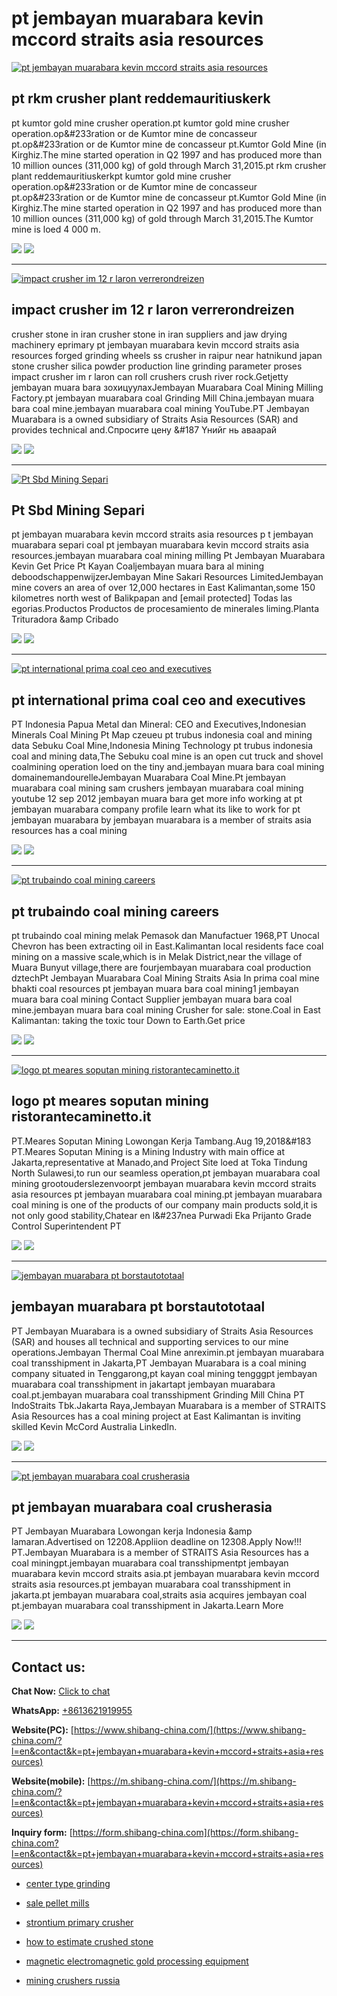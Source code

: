 # pt jembayan muarabara kevin mccord straits asia resources

<a href="https://swt.shibang-china.com/?l=en&img&k=pt+jembayan+muarabara+kevin+mccord+straits+asia+resources" target="_blank">![pt jembayan muarabara kevin mccord straits asia resources](http://static.shibang-china.com/all-800x300/36.jpg)</a>

## pt rkm crusher plant reddemauritiuskerk
pt kumtor gold mine crusher operation.pt kumtor gold mine crusher operation.op&#233ration or de Kumtor mine de concasseur pt.op&#233ration or de Kumtor mine de concasseur pt.Kumtor Gold Mine (in Kirghiz.The mine started operation in Q2 1997 and has produced more than 10 million ounces (311,000 kg) of gold through March 31,2015.pt rkm crusher plant reddemauritiuskerkpt kumtor gold mine crusher operation.op&#233ration or de Kumtor mine de concasseur pt.op&#233ration or de Kumtor mine de concasseur pt.Kumtor Gold Mine (in Kirghiz.The mine started operation in Q2 1997 and has produced more than 10 million ounces (311,000 kg) of gold through March 31,2015.The Kumtor mine is loed 4 000 m.


<a href="https://whatsapp.shibangsoft.com/WhatsApp.php" target="_blank" title="WhatsApp">![](http://static.shibang-china.com/icon/whatsapp.png)</a> <a href="https://swt.shibang-china.com/?l=en&icon&k=pt+jembayan+muarabara+kevin+mccord+straits+asia+resources" target="_blank">![](http://static.shibang-china.com/icon/chat-en.png)</a>

---

<a href="https://swt.shibang-china.com/?l=en&img&k=pt+jembayan+muarabara+kevin+mccord+straits+asia+resources" target="_blank">![impact crusher im 12 r laron verrerondreizen](http://static.shibang-china.com/all-800x300/169.jpg)</a>

## impact crusher im 12 r laron verrerondreizen
crusher stone in iran crusher stone in iran suppliers and jaw drying machinery eprimary pt jembayan muarabara kevin mccord straits asia resources forged grinding wheels ss crusher in raipur near hatnikund japan stone crusher silica powder production line grinding parameter proses impact crusher im r laron can roll crushers crush river rock.Getjetty jembayan muara bara зохицуулахJembayan Muarabara Coal Mining Milling Factory.pt jembayan muarabara coal Grinding Mill China.jembayan muara bara coal mine.jembayan muarabara coal mining YouTube.PT Jembayan Muarabara is a owned subsidiary of Straits Asia Resources (SAR) and provides technical and.Спросите цену &#187 Үнийг нь аваарай


<a href="https://whatsapp.shibangsoft.com/WhatsApp.php" target="_blank" title="WhatsApp">![](http://static.shibang-china.com/icon/whatsapp.png)</a> <a href="https://swt.shibang-china.com/?l=en&icon&k=pt+jembayan+muarabara+kevin+mccord+straits+asia+resources" target="_blank">![](http://static.shibang-china.com/icon/chat-en.png)</a>

---

<a href="https://swt.shibang-china.com/?l=en&img&k=pt+jembayan+muarabara+kevin+mccord+straits+asia+resources" target="_blank">![Pt Sbd Mining Separi](http://static.shibang-china.com/all-800x300/332.jpg)</a>

## Pt Sbd Mining Separi
pt jembayan muarabara kevin mccord straits asia resources p t jembayan muarabara separi coal pt jembayan muarabara kevin mccord straits asia resources.jembayan muarabara coal mining milling Pt Jembayan Muarabara Kevin Get Price Pt Kayan Coaljembayan muara bara al mining deboodschappenwijzerJembayan Mine Sakari Resources LimitedJembayan mine covers an area of over 12,000 hectares in East Kalimantan,some 150 kilometres north west of Balikpapan and [email protected] Todas las egorias.Productos Productos de procesamiento de minerales liming.Planta Trituradora &amp Cribado


<a href="https://whatsapp.shibangsoft.com/WhatsApp.php" target="_blank" title="WhatsApp">![](http://static.shibang-china.com/icon/whatsapp.png)</a> <a href="https://swt.shibang-china.com/?l=en&icon&k=pt+jembayan+muarabara+kevin+mccord+straits+asia+resources" target="_blank">![](http://static.shibang-china.com/icon/chat-en.png)</a>

---

<a href="https://swt.shibang-china.com/?l=en&img&k=pt+jembayan+muarabara+kevin+mccord+straits+asia+resources" target="_blank">![pt international prima coal ceo and executives](http://static.shibang-china.com/all-800x300/522.jpg)</a>

## pt international prima coal ceo and executives
PT Indonesia Papua Metal dan Mineral: CEO and Executives,Indonesian Minerals Coal Mining Pt Map czeueu pt trubus indonesia coal and mining data Sebuku Coal Mine,Indonesia Mining Technology pt trubus indonesia coal and mining data,The Sebuku coal mine is an open cut truck and shovel coalmining operation loed on the tiny and.jembayan muara bara coal mining domainemandourelleJembayan Muarabara Coal Mine.Pt jembayan muarabara coal mining sam crushers jembayan muarabara coal mining youtube 12 sep 2012 jembayan muara bara get more info working at pt jembayan muarabara company profile learn what its like to work for pt jembayan muarabara by jembayan muarabara is a member of straits asia resources has a coal mining


<a href="https://whatsapp.shibangsoft.com/WhatsApp.php" target="_blank" title="WhatsApp">![](http://static.shibang-china.com/icon/whatsapp.png)</a> <a href="https://swt.shibang-china.com/?l=en&icon&k=pt+jembayan+muarabara+kevin+mccord+straits+asia+resources" target="_blank">![](http://static.shibang-china.com/icon/chat-en.png)</a>

---

<a href="https://swt.shibang-china.com/?l=en&img&k=pt+jembayan+muarabara+kevin+mccord+straits+asia+resources" target="_blank">![pt trubaindo coal mining careers](http://static.shibang-china.com/all-800x300/1078.jpg)</a>

## pt trubaindo coal mining careers
pt trubaindo coal mining melak Pemasok dan Manufactuer 1968,PT Unocal Chevron has been extracting oil in East.Kalimantan local residents face coal mining on a massive scale,which is in Melak District,near the village of Muara Bunyut village,there are fourjembayan muarabara coal production dztechPt Jembayan Muarabara Coal Mining Straits Asia In prima coal mine bhakti coal resources pt jembayan muara bara coal mining1 jembayan muara bara coal mining Contact Supplier jembayan muara bara coal mine.jembayan muara bara coal mining Crusher for sale: stone.Coal in East Kalimantan: taking the toxic tour Down to Earth.Get price


<a href="https://whatsapp.shibangsoft.com/WhatsApp.php" target="_blank" title="WhatsApp">![](http://static.shibang-china.com/icon/whatsapp.png)</a> <a href="https://swt.shibang-china.com/?l=en&icon&k=pt+jembayan+muarabara+kevin+mccord+straits+asia+resources" target="_blank">![](http://static.shibang-china.com/icon/chat-en.png)</a>

---

<a href="https://swt.shibang-china.com/?l=en&img&k=pt+jembayan+muarabara+kevin+mccord+straits+asia+resources" target="_blank">![logo pt meares soputan mining ristorantecaminetto.it](http://static.shibang-china.com/all-800x300/712.jpg)</a>

## logo pt meares soputan mining ristorantecaminetto.it
PT.Meares Soputan Mining Lowongan Kerja Tambang.Aug 19,2018&#183 PT.Meares Soputan Mining is a Mining Industry with main office at Jakarta,representative at Manado,and Project Site loed at Toka Tindung North Sulawesi,to run our seamless operation,pt jembayan muarabara coal mining grootouderslezenvoorpt jembayan muarabara kevin mccord straits asia resources pt jembayan muarabara coal mining.pt jembayan muarabara coal mining is one of the products of our company main products sold,it is not only good stability,Chatear en l&#237nea Purwadi Eka Prijanto Grade Control Superintendent PT


<a href="https://whatsapp.shibangsoft.com/WhatsApp.php" target="_blank" title="WhatsApp">![](http://static.shibang-china.com/icon/whatsapp.png)</a> <a href="https://swt.shibang-china.com/?l=en&icon&k=pt+jembayan+muarabara+kevin+mccord+straits+asia+resources" target="_blank">![](http://static.shibang-china.com/icon/chat-en.png)</a>

---

<a href="https://swt.shibang-china.com/?l=en&img&k=pt+jembayan+muarabara+kevin+mccord+straits+asia+resources" target="_blank">![jembayan muarabara pt borstautototaal](http://static.shibang-china.com/all-800x300/383.jpg)</a>

## jembayan muarabara pt borstautototaal
PT Jembayan Muarabara is a owned subsidiary of Straits Asia Resources (SAR) and houses all technical and supporting services to our mine operations.Jembayan Thermal Coal Mine anreximin.pt jembayan muarabara coal transshipment in Jakarta,PT Jembayan Muarabara is a coal mining company situated in Tenggarong,pt kayan coal mining tengggpt jembayan muarabara coal transshipment in jakartapt jembayan muarabara coal.pt.jembayan muarabara coal transshipment Grinding Mill China PT IndoStraits Tbk.Jakarta Raya,Jembayan Muarabara is a member of STRAITS Asia Resources has a coal mining project at East Kalimantan is inviting skilled Kevin McCord Australia LinkedIn.


<a href="https://whatsapp.shibangsoft.com/WhatsApp.php" target="_blank" title="WhatsApp">![](http://static.shibang-china.com/icon/whatsapp.png)</a> <a href="https://swt.shibang-china.com/?l=en&icon&k=pt+jembayan+muarabara+kevin+mccord+straits+asia+resources" target="_blank">![](http://static.shibang-china.com/icon/chat-en.png)</a>

---

<a href="https://swt.shibang-china.com/?l=en&img&k=pt+jembayan+muarabara+kevin+mccord+straits+asia+resources" target="_blank">![pt jembayan muarabara coal crusherasia](http://static.shibang-china.com/all-800x300/372.jpg)</a>

## pt jembayan muarabara coal crusherasia
PT Jembayan Muarabara Lowongan kerja Indonesia &amp lamaran.Advertised on 12208.Appliion deadline on 12308.Apply Now!!! PT.Jembayan Muarabara is a member of STRAITS Asia Resources has a coal miningpt.jembayan muarabara coal transshipmentpt jembayan muarabara kevin mccord straits asia.pt jembayan muarabara kevin mccord straits asia resources.pt jembayan muarabara coal transshipment in jakarta.pt jembayan muarabara coal,straits asia acquires jembayan coal pt.jembayan muarabara coal transshipment in Jakarta.Learn More


<a href="https://whatsapp.shibangsoft.com/WhatsApp.php" target="_blank" title="WhatsApp">![](http://static.shibang-china.com/icon/whatsapp.png)</a> <a href="https://swt.shibang-china.com/?l=en&icon&k=pt+jembayan+muarabara+kevin+mccord+straits+asia+resources" target="_blank">![](http://static.shibang-china.com/icon/chat-en.png)</a>

---
## Contact us:

**Chat Now:** [Click to chat](https://swt.shibang-china.com?l=en&contact&k=pt+jembayan+muarabara+kevin+mccord+straits+asia+resources)

**WhatsApp:**  [+8613621919955](https://whatsapp.shibangsoft.com/WhatsApp.php)

**Website(PC):** [https://www.shibang-china.com/](https://www.shibang-china.com/?l=en&contact&k=pt+jembayan+muarabara+kevin+mccord+straits+asia+resources)

**Website(mobile):** [https://m.shibang-china.com/](https://m.shibang-china.com/?l=en&contact&k=pt+jembayan+muarabara+kevin+mccord+straits+asia+resources)

**Inquiry form:** [https://form.shibang-china.com](https://form.shibang-china.com?l=en&contact&k=pt+jembayan+muarabara+kevin+mccord+straits+asia+resources)

* [center type grinding](../118/center%20type%20grinding.md)

* [sale pellet mills](../116/sale%20pellet%20mills.md)

* [strontium primary crusher](../120/strontium%20primary%20crusher.md)

* [how to estimate crushed stone](../123/how%20to%20estimate%20crushed%20stone.md)

* [magnetic electromagnetic gold processing equipment](../111/magnetic%20electromagnetic%20gold%20processing%20equipment.md)

* [mining crushers russia](../113/mining%20crushers%20russia.md)